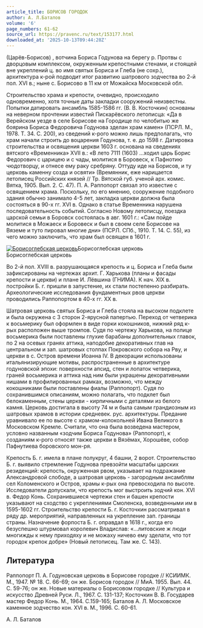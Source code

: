 ```yaml
---
article_title: БОРИСОВ ГОРОДОК
author: А. Л.Баталов
volume: '6'
page_numbers: 61-62
source_url: https://pravenc.ru/text/153177.html
downloaded_at: '2025-10-13T09:44:28Z'
---
```


(Царёв-Борисов) , вотчина Бориса Годунова на берегу р. Протвы с дворцовым комплексом, окруженным крепостными стенами, и стоящей вне укреплений ц. во имя святых Бориса и Глеба (не сохр.), архитектура к-рой подводит итог развитию шатрового зодчества во 2-й пол. XVI в.; ныне с. Борисово в 11 км от Можайска Московской обл.

Строительство храма и крепости, очевидно, происходило одновременно, хотя точные даты закладки сооружений неизвестны. Попытки датировать ансамбль 1585-1586 гг. (В. В. Косточкин) основаны на неверном прочтении известий Пискарёвского летописца: «Да в Верейском уезде в селе Борисове на Городище по челобитью же боярина Бориса Федоровича Годунова зделан храм камен» (ПСРЛ. М., 1978. Т. 34. С. 200), из сведений к-рого можно лишь предполагать, что храм начали строить до воцарения Годунова, т. е. до 1598 г. Датировка строительства и освящения церкви 1603 г. основана на сведениях вятского «Временника» XVII в.: «В лето 7111 (1603) ...ходил царь Борис Федорович с царицею и с чады, молитися в Боровеск, к Пафнотию чюдотворцу, и отнесе ему раку сребряну. Оттуду иде на Борисов, и ту церковь каменну созда и освяти» (Времянник, еже нарицается летописец Российских князей // Тр. Вятской губ. ученой арх. комис. Вятка, 1905. Вып. 2. С. 47). П. А. Раппопорт связал это известие с освящением храма. Поскольку, по его мнению, сооружение подобного здания обычно занимало 4-5 лет, закладка церкви должна была состояться в 90-х гг. XVI в. Однако в статье Временника нарушена последовательность событий. Согласно Новому летописцу, поездка царской семьи в Боровск состоялась в авг. 1601 г.: «Сам пойде молитися в Можаеск и Боровеск и был в своем селе Борисове на Вяземе и туто пировал многие дни» (ПСРЛ. СПб., 1910. Т. 14. С. 55), из чего можно заключить, что храм был освящен в 1601 г.

[![Борисоглебская церковь](https://pravenc.ru/data/350/461/1234/i200.jpg "Кликните для увеличения картинки")](https://pravenc.ru/data/350/461/1234/i400.jpg)Борисоглебская церковь  
Борисоглебская церковь

Во 2-й пол. XVIII в. разрушающаяся крепость и ц. Бориса и Глеба были зафиксированы на чертежах архит. Г. Харькова (планы и фасады крепости и церкви) и плане И. Лёвшина (ГНИМА). К нач. XIX в. постройки Б. г. пришли в запустение, их стали постепенно разбирать. Археологические исследования фундаментных рвов церкви проводились Раппопортом в 40-х гг. XX в.

Шатровая церковь святых Бориса и Глеба стояла на высоком подклете и была окружена с 3 сторон 2-ярусной папертью. Переход от четверика к восьмерику был оформлен в виде горки кокошников, нижний ряд к-рых расположен выше тромпов. Судя по чертежу Харькова, на полице восьмерика были поставлены глухие барабаны дополнительных главок, по 2 на осевых гранях аттика, наподобие декоративных глав на центральном и зап. шатровых столпах Покровского собора на Рву, и церкви в с. Остров времени Иоанна IV. В декорации использованы итальянизирующие мотивы, распространенные в архитектуре годуновской эпохи: поверхности апсид, стен и лопаток четверика, граней восьмерика и аттика над ним были украшены декоративными нишами в профилированных рамках, возможно, что между кокошниками были поставлены фиалы (Раппопорт). Судя по сохранившимся описаниям, можно полагать, что подклет был белокаменным, стены церкви - кирпичными с деталями из белого камня. Церковь достигала в высоту 74 м и была самым грандиозным из шатровых храмов в истории средневек. рус. архитектуры. Предание уравнивало ее по высоте с храмом-колокольней Ивана Великого в Московском Кремле. Считали, что она была возведена мастером, условно названным «зодчим Бориса Годунова» (Раппопорт), к созданиям к-рого относят также церкви в Вязёмах, Хорошёве, собор Пафнутиева боровского мон-ря.

Крепость Б. г. имела в плане полукруг, 4 башни, 2 ворот. Строительство Б. г. выявило стремление Годунова превзойти масштабы царских резиденций: крепость, окруженная рвом, указывает на подражание Александровой слободе, а шатровая церковь - загородным ансамблям сел Коломенского и Остров, храмы к-рых она превосходила по высоте. Исследователи допускали, что крепость мог выстроить зодчий кон. XVI в. Федор Конь. Сохранившиеся чертежи стен и башен крепости указывают на сходство с укреплениями Смоленска, возведенными им в 1595-1602 гг. Строительство крепости Б. г. Косточкин рассматривал в ряду др. мероприятий, направленных на укрепление зап. границы страны. Назначение форпоста Б. г. оправдал в 1618 г., когда его безуспешно штурмовал королевич Владислав: «...литовские ж люди многижды к нему приходяху и не можаху ничево ему зделати, что тот городок крепок добре» (Новый летописец. Там же. С. 143).

## Литература

Раппопорт П. А. Годуновская церковь в Борисове городке // КСИИМК. М., 1947. № 18. С. 66-69; он же. Борисов городок // МиА. 1955. Вып. 44. С. 59-76; он же. Новые материалы о Борисовом городке // Культура и искусство Древней Руси. Л., 1967. С. 131-137; Косточкин В. В. Государев мастер Федор Конь. М., 1964. С.159-165; Баталов А. Л. Московское каменное зодчество кон. XVI в. М., 1996. С. 60-61.

А. Л.  Баталов
